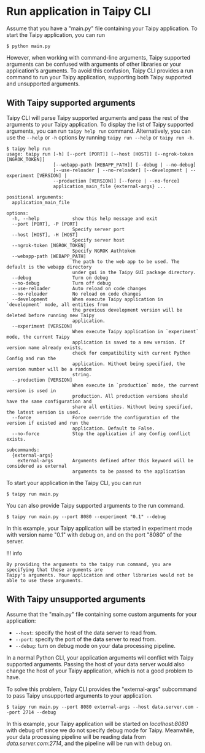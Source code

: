# Run application in Taipy CLI

Assume that you have a "main.py" file containing your Taipy application.
To start the Taipy application, you can run

```console
$ python main.py
```

However, when working with command-line arguments, Taipy supported arguments can be confused with
arguments of other libraries or your application's arguments. To avoid this confusion, Taipy CLI
provides a run command to run your Taipy application, supporting both Taipy supported and unsupported arguments.

## With Taipy supported arguments

Taipy CLI will parse Taipy supported arguments and pass the rest of the arguments to your Taipy application.
To display the list of Taipy supported arguments, you can run `taipy help run` command.
Alternatively, you can use the `--help` or `-h` options by running `taipy run --help` or `taipy run -h`.

```console
$ taipy help run
usage: taipy run [-h] [--port [PORT]] [--host [HOST]] [--ngrok-token [NGROK_TOKEN]]
                 [--webapp-path [WEBAPP_PATH]] [--debug | --no-debug]
                 [--use-reloader | --no-reloader] [--development | --experiment [VERSION] |
                 --production [VERSION]] [--force | --no-force]
                 application_main_file {external-args} ...

positional arguments:
  application_main_file

options:
  -h, --help            show this help message and exit
  --port [PORT], -P [PORT]
                        Specify server port
  --host [HOST], -H [HOST]
                        Specify server host
  --ngrok-token [NGROK_TOKEN]
                        Specify NGROK Authtoken
  --webapp-path [WEBAPP_PATH]
                        The path to the web app to be used. The default is the webapp directory
                        under gui in the Taipy GUI package directory.
  --debug               Turn on debug
  --no-debug            Turn off debug
  --use-reloader        Auto reload on code changes
  --no-reloader         No reload on code changes
  --development         When execute Taipy application in `development` mode, all entities from
                        the previous development version will be deleted before running new Taipy
                        application.
  --experiment [VERSION]
                        When execute Taipy application in `experiment` mode, the current Taipy
                        application is saved to a new version. If version name already exists,
                        check for compatibility with current Python Config and run the
                        application. Without being specified, the version number will be a random
                        string.
  --production [VERSION]
                        When execute in `production` mode, the current version is used in
                        production. All production versions should have the same configuration and
                        share all entities. Without being specified, the latest version is used.
  --force               Force override the configuration of the version if existed and run the
                        application. Default to False.
  --no-force            Stop the application if any Config conflict exists.

subcommands:
  {external-args}
    external-args       Arguments defined after this keyword will be considered as external
                        arguments to be passed to the application
```

To start your application in the Taipy CLI, you can run

```console
$ taipy run main.py
```

You can also provide Taipy supported arguments to the run command.

```console
$ taipy run main.py --port 8080 --experiment "0.1" --debug
```

In this example, your Taipy application will be started in experiment mode with version name "0.1"
with debug on, and on the port "8080" of the server.

!!! info

    By providing the arguments to the taipy run command, you are specifying that these arguments are
    Taipy's arguments. Your application and other libraries would not be able to use these arguments.

## With Taipy unsupported arguments

Assume that the "main.py" file containing some custom arguments for your application:

- `--host`: specify the host of the data server to read from.
- `--port`: specify the port of the data server to read from.
- `--debug`: turn on debug mode on your data processing pipeline.

In a normal Python CLI, your application arguments will conflict with Taipy supported arguments.
Passing the host of your data server would also change the host of your Taipy application, which
is not a good problem to have.

To solve this problem, Taipy CLI provides the "external-args" subcommand to pass Taipy unsupported
arguments to your application.

```console
$ taipy run main.py --port 8080 external-args --host data.server.com --port 2714 --debug
```

In this example, your Taipy application will be started on *localhost:8080* with debug off since we
do not specify debug mode for Taipy. Meanwhile, your data processing pipeline will be reading data
from *data.server.com:2714*, and the pipeline will be run with debug on.
